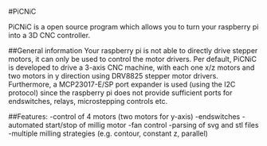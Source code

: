 #PiCNiC

PiCNiC is a open source program which allows you to turn your raspberry pi into a 3D CNC controller.

##General information
Your raspberry pi is not able to directly drive stepper motors, it can only be used to control the motor drivers. Per default, PiCNiC is developed to drive a 3-axis CNC machine, with each one x/z motors and two motors in y direction using DRV8825 stepper motor drivers. Furthermore, a MCP23017-E/SP port expander is used (using the I2C protocol) since the raspberry pi does not provide sufficient ports for endswitches, relays, microstepping controls etc.

##Features:
    -control of 4 motors (two motors for y-axis)
    -endswitches
    -automated start/stop of millig motor
    -fan control
    -parsing of svg and stl files
    -multiple milling strategies (e.g. contour, constant z, parallel)
